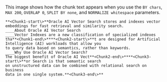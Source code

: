 # 

This image shows how the chunk text appears when you use the `BY chars`, `MAX 200`, `OVERLAP 0`, `SPLIT BY none`, and `NORMALIZE whitespace` parameters.

```
**<Chunk1-start\>**Oracle AI Vector Search stores and indexes vector embeddings for fast retrieval and similarity search.
____About Oracle AI Vector Search
____Vector Indexes are a new classification of specialized indexes
tha**<Chunk1-end\>****<Chunk2-start\>**t are designed for Artificial Intelligence (AI) workloads that allow you
to query data based on semantics, rather than keywords.
____Why Use Oracle AI Vector Search?
The biggest benefit of Oracle AI Vect**<Chunk2-end\>****<Chunk3-start\>**or Search is that semantic search
on unstructured data can be combined with relational search on business
data in one single system.**<Chunk3-end\>**
```

